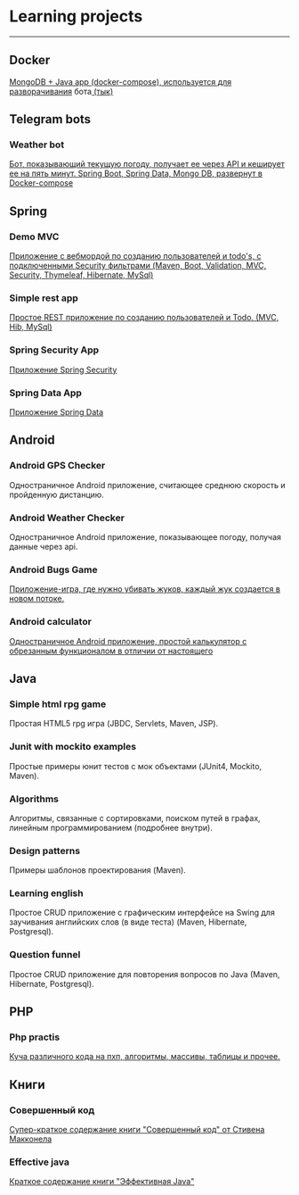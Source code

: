 # Learning projects 

-----

## Docker

[MongoDB + Java app (docker-compose), используется для разворачивания](//github.com/Firsss21/chatWeatherBot) бота[ (тык)](//github.com/Firsss21/chatWeatherBot)

## Telegram bots

### Weather bot 
[Бот, показывающий текущую погоду, получает ее через API и кеширует ее на пять минут. Spring Boot, Spring Data, Mongo DB, развернут в Docker-compose](//github.com/Firsss21/chatWeatherBot)

## Spring

### Demo MVC

[Приложение с вебмордой по созданию пользователей и todo's, с подключенными Security фильтрами (Maven, Boot, Validation, MVC, Security, Thymeleaf, Hibernate, MySql)](//github.com/Firsss21/demoMVC)

### Simple rest app

[Простое REST приложение по созданию пользователей и Todo. (MVC, Hib, MySql)](//github.com/Firsss21/simpleRestApp)

### Spring Security App

[Приложение Spring Security](//github.com/Firsss21/springSecurity)

### Spring Data App

[Приложение Spring Data](//github.com/Firsss21/springData)

## Android


### Android GPS Checker 

Одностраничное Android приложение, считающее среднюю скорость и пройденную дистанцию.

### Android Weather Checker

Одностраничное Android приложение, показывающее погоду, получая данные через api.

### Android Bugs Game

[Приложение-игра, где нужно убивать жуков, каждый жук создается в новом потоке.](//github.com/Firsss21/bugs)

### Android calculator

[Одностраничное Android приложение, простой калькулятор с обрезанным функционалом в отличии от настоящего](//github.com/Firsss21/simple_calculator)


## Java


### Simple html rpg game

Простая HTML5 rpg игра (JBDC, Servlets, Maven, JSP).

### Junit with mockito examples

Простые примеры юнит тестов с мок объектами (JUnit4, Mockito, Maven).

### Algorithms 

Алгоритмы, связанные с сортировками, поиском путей в графах, линейным программированием (подробнее внутри).

### Design patterns

Примеры шаблонов проектирования (Maven).

### Learning english

Простое CRUD приложение с графическим интерфейсе на Swing для заучивания английских слов (в виде теста) (Maven, Hibernate, Postgresql).

### Question funnel

Простое CRUD приложение для повторения вопросов по Java (Maven, Hibernate, Postgresql).


## PHP

### Php practis

[Куча различного кода на пхп, алгоритмы, массивы, таблицы и прочее.](//github.com/Firsss21/php_practis)

## Книги

### Совершенный код

[Супер-краткое содержание книги "Совершенный код" от Стивена Макконела](//github.com/Firsss21/complete_code_very_short_version)

### Effective java

[Краткое содержание книги "Эффективная Java"](//github.com/Firsss21/effective_java_short_version/settings)
